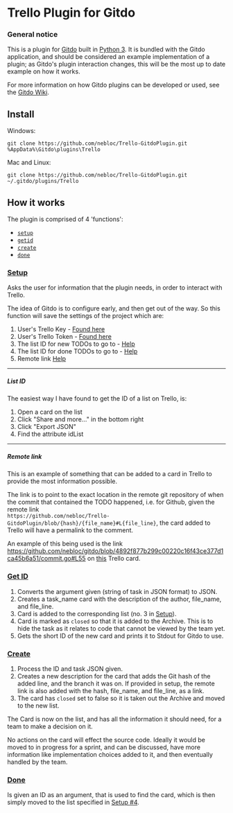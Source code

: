 # Trello Plugin for Gitdo
### General notice
This is a plugin for [Gitdo](https://github.com/nebloc/Gitdo) built in [Python 3](https://www.python.org/downloads/release/latest). It is bundled with the Gitdo application, and should be considered an example implementation of a plugin; as Gitdo's plugin interaction changes, this will be the most up to date example on how it works.

For more information on how Gitdo plugins can be developed or used, see the [Gitdo Wiki](https://github.com/nebloc/Gitdo/wiki/Plugins).

## Install
Windows:
```
git clone https://github.com/nebloc/Trello-GitdoPlugin.git %AppData%\Gitdo\plugins\Trello
```
Mac and Linux:
```
git clone https://github.com/nebloc/Trello-GitdoPlugin.git ~/.gitdo/plugins/Trello
```

## How it works
The plugin is comprised of 4 'functions':
* [`setup`](#setup)
* [`getid`](#get-id)
* [`create`](#create)
* [`done`](#done)

### [Setup](setup)
Asks the user for information that the plugin needs, in order to interact with Trello.

The idea of Gitdo is to configure early, and then get out of the way. So this function will save the settings of the project which are:
1. User's Trello Key - [Found here][trello]
1. User's Trello Token - [Found here][trello]
1. The list ID for new TODOs to go to - [Help](#list-id)
1. The list ID for done TODOs to go to - [Help](#list-id)
1. Remote link [Help](#remote-link)
---
##### List ID
The easiest way I have found to get the ID of a list on Trello, is:
1. Open a card on the list
1. Click "Share and more..." in the bottom right
1. Click "Export JSON"
1. Find the attribute idList

---
##### Remote link
This is an example of something that can be added to a card in Trello to provide the most information possible.

The link is to point to the exact location in the remote git repository of when the commit that contained the TODO happened, i.e. for Github, given the remote link  
`https://github.com/nebloc/Trello-GitdoPlugin/blob/{hash}/{file_name}#L{file_line}`,
the card added to Trello will have a permalink to the comment.

An example of this being used is the link https://github.com/nebloc/gitdo/blob/4892f877b299c00220c16f43ce377d1ca45b6a51/commit.go#L55 on [this](https://trello.com/c/G8F6PYby) Trello card.

### [Get ID](getid)
1. Converts the argument given (string of task in JSON format) to JSON.
1. Creates a task_name card with the description of the author, file_name, and file_line.
1. Card is added to the corresponding list (no. 3 in [Setup](#setup)).
1. Card is marked as `closed` so that it is added to the Archive. This is to hide the task as it relates to code that cannot be viewed by the team yet.
1. Gets the short ID of the new card and prints it to Stdout for Gitdo to use.

### [Create](create)
1. Process the ID and task JSON given.
1. Creates a new description for the card that adds the Git hash of the added line, and the branch it was on. If provided in setup, the remote link is also added with the hash, file_name, and file_line, as a link.
1. The card has `closed` set to false so it is taken out the Archive and moved to the new list.

The Card is now on the list, and has all the information it should need, for a team to make a decision on it.

No actions on the card will effect the source code. Ideally it would be moved to in progress for a sprint, and can be discussed, have more information like implementation choices added to it, and then eventually handled by the team.



### [Done](done)
Is given an ID as an argument, that is used to find the card, which is then simply moved to the list specified in [Setup #4](#setup).

[trello]: https://trello.com/app-key
